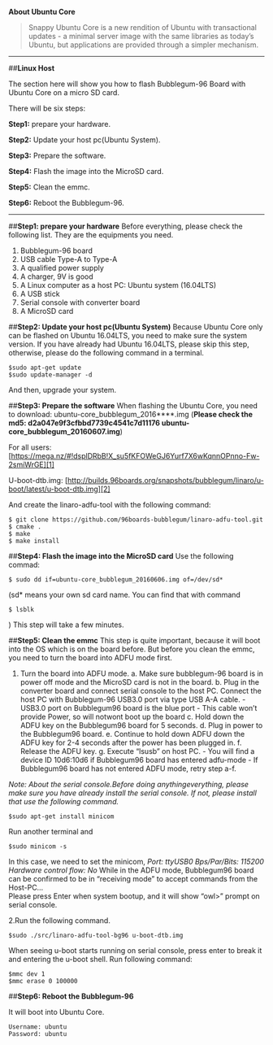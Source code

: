 **About Ubuntu Core**

> Snappy Ubuntu Core is a new rendition of Ubuntu with transactional updates - a minimal server image with the same libraries as today’s Ubuntu, but applications are provided through a simpler mechanism.


----------
##**Linux Host**

The section here will show you how to flash Bubblegum-96 Board with Ubuntu Core on a micro SD card.

There will be six steps:

**Step1:** prepare your hardware.

**Step2:** Update your host pc(Ubuntu System).

**Step3:** Prepare the software.

**Step4:** Flash the image into the MicroSD card.

**Step5:** Clean the emmc.

**Step6:** Reboot the Bubblegum-96.


----------
##**Step1: prepare your hardware**
Before everything, please check the following list. They are the equipments you need.
1. Bubblegum-96 board
2. USB cable Type-A to Type-A
3. A qualified power supply 
4. A charger, 9V is good
5. A Linux computer as a host PC: Ubuntu system (16.04LTS)
6. A USB stick
7. Serial console with converter board
8. A MicroSD card

##**Step2: Update your host pc(Ubuntu System)**
Because Ubuntu Core only can be flashed on Ubuntu 16.04LTS, you need to make sure the system version.
If you have already had Ubuntu 16.04LTS, please skip this step, otherwise, please do the following command in a terminal.
```shell
$sudo apt-get update
$sudo update-manager -d 
```
And then, upgrade your system.

##**Step3: Prepare the software**
When flashing the Ubuntu Core, you need to download:
ubuntu-core_bubblegum_2016****.img 
(**Please check the md5: d2a047e9f3cfbbd7739c4541c7d11176  ubuntu-core_bubblegum_20160607.img**)

For all users: [https://mega.nz/#!dsplDRbB!X_su5fKFOWeGJ6Yurf7X6wKqnnOPnno-Fw-2smiWrGE][1]

U-boot-dtb.img: [http://builds.96boards.org/snapshots/bubblegum/linaro/u-boot/latest/u-boot-dtb.img][2]

And create the linaro-adfu-tool with the following command:
```shell
$ git clone https://github.com/96boards-bubblegum/linaro-adfu-tool.git
$ cmake .
$ make
$ make install
```

##**Step4: Flash the image into the MicroSD card**
Use the following commad:
```shell
$ sudo dd if=ubuntu-core_bubblegum_20160606.img of=/dev/sd*
```

(sd* means your own sd card name. You can find that with command 
```shell
$ lsblk
```
)
This step will take a few minutes.

##**Step5: Clean the emmc**
This step is quite important, because it will boot into the OS which is on the board before. But before you clean the emmc, you need to turn the board into ADFU mode first.

 1. Turn the board into ADFU mode.
     a. Make sure bubblegum-96 board is in power off mode and the MicroSD card is not in the board.
    b. Plug in the converter board and connect serial console to the host PC. 
Connect the host PC with Bubblegum-96 USB3.0 port via type USB A-A cable.
        - USB3.0 port on Bubblegum96 board is the blue port
        - This cable won’t provide Power, so will notwont boot up the board
    c. Hold down the ADFU key on the Bubblegum96 board for 5 seconds.
    d. Plug in power to the Bubblegum96 board.
    e. Continue to hold down ADFU down the ADFU key for 2-4 seconds after the power has been plugged in.
    f. Release the ADFU key.
    g. Execute “lsusb” on host PC.
        - You will find a device ID 10d6:10d6 if Bubblegum96  board has entered adfu-mode
        - If Bubblegum96 board has not entered ADFU mode,  retry step a-f.

 *Note: About the serial console.Before doing anythingeverything, please make sure you have already install the serial console. If not, please install that use the following command.*
        
```shell
$sudo apt-get install minicom
```

Run another terminal and
```shell
$sudo minicom -s
```

In this case, we need to set the minicom,
*Port: ttyUSB0
Bps/Par/Bits: 115200
Hardware control flow: No*
While in the ADFU mode, Bubblegum96 board can be confirmed to be in “receiving mode” to accept commands from the Host-PC…  
Please press Enter when system bootup, and it will show “owl>” prompt on serial console.

2.Run the following command.
```shell
$sudo ./src/linaro-adfu-tool-bg96 u-boot-dtb.img
```

When seeing u-boot starts running on serial console, press enter to break it and entering the u-boot shell.
Run following command:
```shell
$mmc dev 1
$mmc erase 0 100000
```
##**Step6: Reboot the Bubblegum-96**

It will boot into Ubuntu Core.
```shell
Username: ubuntu
Password: ubuntu
```




        
        

  [1]: https://mega.nz/#!dsplDRbB!X_su5fKFOWeGJ6Yurf7X6wKqnnOPnno-Fw-2smiWrGE
  [2]: http://builds.96boards.org/snapshots/bubblegum/linaro/u-boot/latest/u-boot-dtb.img

